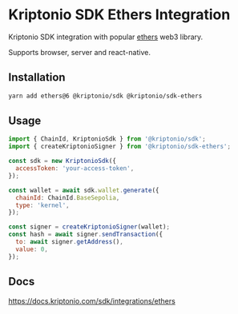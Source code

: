 # Kriptonio SDK Ethers Integration

Kriptonio SDK integration with popular [ethers](https://docs.ethers.org) web3 library.

Supports browser, server and react-native.

## Installation

```bash
yarn add ethers@6 @kriptonio/sdk @kriptonio/sdk-ethers
```

## Usage

```js
import { ChainId, KriptonioSdk } from '@kriptonio/sdk';
import { createKriptonioSigner } from '@kriptonio/sdk-ethers';

const sdk = new KriptonioSdk({
  accessToken: 'your-access-token',
});

const wallet = await sdk.wallet.generate({
  chainId: ChainId.BaseSepolia,
  type: 'kernel',
});

const signer = createKriptonioSigner(wallet);
const hash = await signer.sendTransaction({
  to: await signer.getAddress(),
  value: 0,
});
```

## Docs

https://docs.kriptonio.com/sdk/integrations/ethers
